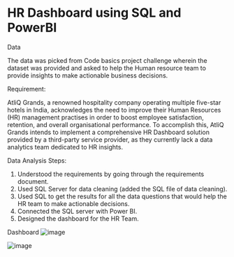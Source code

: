 # HR Dashboard using SQL and PowerBI 

Data

The data was picked from Code basics project challenge wherein the dataset was provided and asked to help the Human resource team to provide insights to make actionable business decisions.

Requirement:

AtliQ Grands, a renowned hospitality company operating multiple five-star hotels in India, acknowledges the need to improve their Human Resources (HR) management practises in order to boost employee satisfaction, retention, and overall organisational performance. To accomplish this, AtliQ Grands intends to implement a comprehensive HR Dashboard solution provided by a third-party service provider, as they currently lack a data analytics team dedicated to HR insights.

Data Analysis Steps:
1. Understood the requirements by going through the requirements document.
2. Used SQL Server for data cleaning (added the SQL file of data cleaning).
3. Used SQL to get the results for all the data questions that would help the HR team to make actionable decisions.
4. Connected the SQL server with Power BI.
5. Designed the dashboard for the HR Team.


Dashboard
![image](https://github.com/RohiniKonar/SQL-PowerBI-HRDashboard/assets/32761695/9f9b7a37-8393-4eb3-a384-c3e7a5b49435)


![image](https://github.com/RohiniKonar/SQL-PowerBI-HRDashboard/assets/32761695/f3e7f757-99d0-46e6-b55c-bc58f1f41d27)

